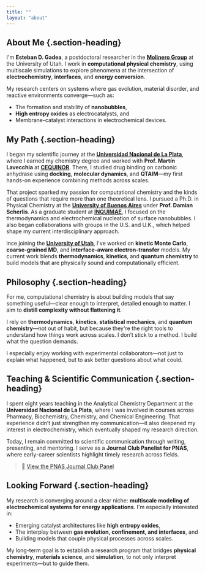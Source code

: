 ```yaml
---
title: ""
layout: "about"
---
```


<div class="about-content">

## About Me {.section-heading}

I'm **Esteban D. Gadea**, a postdoctoral researcher in the [<u>**Molinero Group**</u>](https://molinero.hec.utah.edu) at the University of Utah. I work in **computational physical chemistry**, using multiscale simulations to explore phenomena at the intersection of **electrochemistry**, **interfaces**, and **energy conversion**.

My research centers on systems where gas evolution, material disorder, and reactive environments converge—such as:
- The formation and stability of **nanobubbles**,
- **High entropy oxides** as electrocatalysts, and
- Membrane-catalyst interactions in electrochemical devices.

## My Path {.section-heading}

I began my scientific journey at the [<u>**Universidad Nacional de La Plata**</u>](https://unlp.edu.ar), where I earned my chemistry degree and worked with **Prof. Martín Lavecchia** at [<u>**CEQUINOR**</u>](https://cequinor.conicet.gov.ar). There, I studied drug binding on carbonic anhydrase using **docking**, **molecular dynamics**, and **QTAIM**—my first hands-on experience combining methods across scales.

That project sparked my passion for computational chemistry and the kinds of questions that require more than one theoretical lens.
I pursued a Ph.D. in Physical Chemistry at the [<u>**University of Buenos Aires**</u>](https://www.uba.ar) under **Prof. Damian Scherlis**. As a graduate student at [<u>**INQUIMAE**</u>](http://inquimae2.qi.fcen.uba.ar/institucional/), I focused on the thermodynamics and electrochemical nucleation of surface nanobubbles. I also began collaborations with groups in the U.S. and U.K., which helped shape my current interdisciplinary approach.

ince joining the [<u>**University of Utah**</u>](https://www.utah.edu), I've worked on **kinetic Monte Carlo**, **coarse-grained MD**, and **interface-aware electron-transfer** models. My current work blends **thermodynamics**, **kinetics**, and **quantum chemistry** to build models that are physically sound and computationally efficient.

## Philosophy {.section-heading}

For me, computational chemistry is about building models that say something useful—clear enough to interpret, detailed enough to matter. I aim to **distill complexity without flattening it**.

I rely on **thermodynamics**, **kinetics**, **statistical mechanics**, and **quantum chemistry**—not out of habit, but because they're the right tools to understand how things work across scales.
I don’t stick to a method. I build what the question demands.

I especially enjoy working with experimental collaborators—not just to explain what happened, but to ask better questions about what could.

## Teaching & Scientific Communication {.section-heading}

I spent eight years teaching in the Analytical Chemistry Department at the **Universidad Nacional de La Plata**, where I was involved in courses across Pharmacy, Biochemistry, Chemistry, and Chemical Engineering.
That experience didn’t just strengthen my communication—it also deepened my interest in electrochemistry, which eventually shaped my research direction.

Today, I remain committed to scientific communication through writing, presenting, and mentoring. I serve as a **Journal Club Panelist for PNAS**, where early-career scientists highlight timely research across fields.

> 🔗 [View the PNAS Journal Club Panel](https://www.pnas.org/journal-club/journal-club-panelists)

## Looking Forward {.section-heading}

My research is converging around a clear niche: **multiscale modeling of electrochemical systems for energy applications**. I'm especially interested in:
- Emerging catalyst architectures like **high entropy oxides**,
- The interplay between **gas evolution, confinement, and interfaces**, and
- Building models that couple physical processes across scales.

My long-term goal is to establish a research program that bridges **physical chemistry**, **materials science**, and **simulation**, to not only interpret experiments—but to guide them.

</div>
